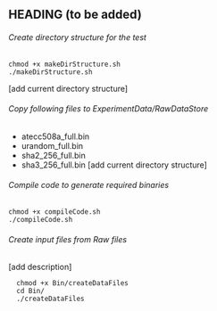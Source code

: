 ## HEADING (to be added)

###### Create directory structure for the test
```
chmod +x makeDirStructure.sh
./makeDirStructure.sh
```
[add current directory structure]

###### Copy following files to ExperimentData/RawDataStore
- atecc508a_full.bin
- urandom_full.bin
- sha2_256_full.bin
- sha3_256_full.bin
[add current directory structure]

###### Compile code to generate required binaries
```
chmod +x compileCode.sh
./compileCode.sh
```

###### Create input files from Raw files
[add description]
```
  chmod +x Bin/createDataFiles
  cd Bin/
  ./createDataFiles
```
